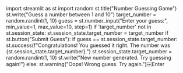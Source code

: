 
import streamlit as st
import random
st.title("Number Guessing Game")
st.write("Guess a number between 1 and 10")
target_number = random.randint(1, 10)
guess = st.number_input("Enter your guess:", min_value=1, max_value=10, step=1)
if 'target_number' not in st.session_state:
    st.session_state.target_number = target_number
if st.button("Submit Guess"):
    if guess == st.session_state.target_number:
        st.success(f"Congratulations! You guessed it right. The number was {st.session_state.target_number}.")
        st.session_state.target_number = random.randint(1, 10)
        st.write("New number generated. Try guessing again!")
    else:
        st.warning("Oops! Wrong guess. Try again.")￼Enter